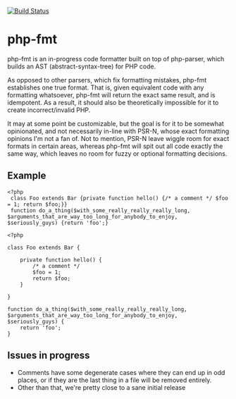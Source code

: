 [![Build Status](https://travis-ci.org/bpicolo/php-fmt.svg?branch=master)](https://travis-ci.org/bpicolo/php-fmt)

# php-fmt
php-fmt is an in-progress code formatter built on top of php-parser, which builds
an AST (abstract-syntax-tree) for PHP code.

As opposed to other parsers, which fix formatting mistakes, php-fmt
establishes one true format. That is, given equivalent code with any formatting
whatsoever, php-fmt will return the exact same result, and is idempotent. As a result, it
should also be theoretically impossible for it to create incorrect/invalid PHP.

It may at some point be customizable, but the goal is for it to be somewhat
opinionated, and not necessarily in-line with PSR-N, whose exact formatting opinions
I'm not a fan of. Not to mention, PSR-N leave wiggle room for exact formats in
certain areas, whereas php-fmt will spit out all code exactly the same
way, which leaves no room for fuzzy or optional formatting decisions.

## Example
```
<?php
 class Foo extends Bar {private function hello() {/* a comment */ $foo = 1; return $foo;}}
 function do_a_thing($with_some_really_really_really_long, $arguments_that_are_way_too_long_for_anybody_to_enjoy, $seriously_guys) {return 'foo';}
```

```
<?php

class Foo extends Bar {

    private function hello() {
        /* a comment */
        $foo = 1;
        return $foo;
    }

}

function do_a_thing($with_some_really_really_really_long, $arguments_that_are_way_too_long_for_anybody_to_enjoy, $seriously_guys) {
    return 'foo';
}
```

## Issues in progress
* Comments have some degenerate cases where they can end up in odd places, or if
they are the last thing in a file will be removed entirely.
* Other than that, we're pretty close to a sane initial release


